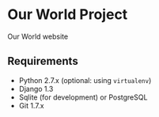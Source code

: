 # Our World Project
Our World website

## Requirements
* Python 2.7.x (optional: using `virtualenv`)
* Django 1.3
* Sqlite (for development) or PostgreSQL
* Git 1.7.x

